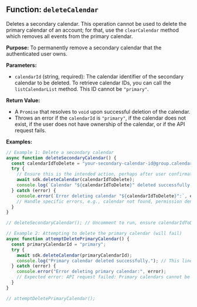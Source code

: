 ## Function: `deleteCalendar`

Deletes a secondary calendar. This operation cannot be used to delete the primary calendar of an account; for that, use the `clearCalendar` method which removes all events from the primary calendar.

**Purpose:**
To permanently remove a secondary calendar that the authenticated user owns.

**Parameters:**
- `calendarId` (string, required): The calendar identifier of the secondary calendar to be deleted. To retrieve calendar IDs, you can call the `listCalendarList` method. This ID cannot be `"primary"`.

**Return Value:**
- A `Promise` that resolves to `void` upon successful deletion of the calendar.
- Throws an error if the `calendarId` is `"primary"`, if the calendar does not exist, if the user does not have ownership of the calendar, or if the API request fails.

**Examples:**
```typescript
// Example 1: Delete a secondary calendar
async function deleteSecondaryCalendar() {
  const calendarIdToDelete = "your-secondary-calendar-id@group.calendar.google.com"; // Replace with an actual secondary calendar ID you own
  try {
    // Ensure this is the intended action, perhaps after user confirmation.
    await sdk.deleteCalendar(calendarIdToDelete);
    console.log(`Calendar "${calendarIdToDelete}" deleted successfully.`);
  } catch (error) {
    console.error(`Error deleting calendar "${calendarIdToDelete}":`, error);
    // Handle specific errors, e.g., calendar not found, permission denied
  }
}

// deleteSecondaryCalendar(); // Uncomment to run, ensure calendarIdToDelete is a valid ID you own.

// Example 2: Attempting to delete the primary calendar (will fail)
async function attemptDeletePrimaryCalendar() {
  const primaryCalendarId = "primary";
  try {
    await sdk.deleteCalendar(primaryCalendarId);
    console.log("Primary calendar deleted successfully."); // This line will not be reached
  } catch (error) {
    console.error("Error deleting primary calendar:", error);
    // Expected error: API request failed: Primary calendars cannot be deleted.
  }
}

// attemptDeletePrimaryCalendar();
```